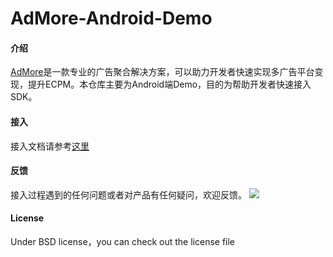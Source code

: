 # AdMore-Android-Demo

#### 介绍
[AdMore](http://admore.web.plutus-cat.com/)是一款专业的广告聚合解决方案，可以助力开发者快速实现多广告平台变现，提升ECPM。本仓库主要为Android端Demo，目的为帮助开发者快速接入SDK。

#### 接入
接入文档请参考[这里](https://doc.plutus-cat.com/web/#/8/30)

#### 反馈
接入过程遇到的任何问题或者对产品有任何疑问，欢迎反馈。
![](https://plutus-misc.oss-cn-beijing.aliyuncs.com/3071654077147_.pic.jpg)

#### License
Under BSD license，you can check out the license file